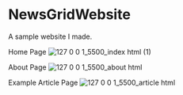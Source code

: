 # NewsGridWebsite

A sample website I made.

Home Page
![127 0 0 1_5500_index html (1)](https://github.com/Tshepha/NewsGridWebsite/assets/137649487/5746fc69-508d-4276-8ffd-af901ddda428)

About Page
![127 0 0 1_5500_about html](https://github.com/Tshepha/NewsGridWebsite/assets/137649487/0d0a41bb-c169-4b25-b753-e60549cc7dc2)

Example Article Page
![127 0 0 1_5500_article html](https://github.com/Tshepha/Various-Website-Projects/assets/137649487/6e3be298-0cf3-491e-9ab7-464eead8fa9f)
